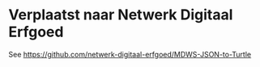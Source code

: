# Verplaatst naar Netwerk Digitaal Erfgoed

See https://github.com/netwerk-digitaal-erfgoed/MDWS-JSON-to-Turtle